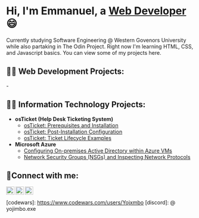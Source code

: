 <h1>Hi, I'm Emmanuel, a <a href="https://linkedin.com/in/eokoroii">Web Developer</a>😄</h1>
<p>Currently studying Software Engineering @ Western Govenors University while also partaking in The Odin Project. 
Right now I'm learning HTML, CSS, and Javascript basics. You can view some of my projects here. </p>

<h2>👨‍💻 Web Development Projects: </h2>
    -
<h2>👨‍💻 Information Technology Projects:</h2>

- <b>osTicket (Help Desk Ticketing System)</b>
  - [osTicket: Prerequisites and Installation](https://github.com/eokoroii/osticket-prereqs)
  - [osTicket: Post-Installation Configuration](https://github.com/eokoroii/post-install-config)
  - [osTicket: Ticket Lifecycle Examples](https://github.com/eokoroii/ticket-lifecycle)
- <b>Microsoft Azure</b>
  - [Configuring On-premises Active Directory within Azure VMs](https://github.com/eokoroii/configure-ad)
  - [Network Security Groups (NSGs) and Inspecting Network Protocols](https://github.com/eokoroii/azure-network-protocols)




<h2>🤳Connect with me:</h2>

[<img align="left" alt="Emmanuel | Twitter" width="22px" src="https://cdn.jsdelivr.net/npm/simple-icons@v3/icons/twitter.svg" />][twitter]
[<img align="left" alt="Emmanuel | LinkedIn" width="22px" src="https://cdn.jsdelivr.net/npm/simple-icons@v3/icons/linkedin.svg" />][linkedin]
[<img align="left" alt="Emmanuel | Instagram" width="22px" src="https://cdn.jsdelivr.net/npm/simple-icons@v3/icons/instagram.svg" />][instagram]

[twitter]: https://twitter.com/yojxmbo
[instagram]: https://www.instagram.com/yojxmbo
[linkedin]: https://linkedin.com/in/eokoroii
<br>
<br>
[codewars]: https://www.codewars.com/users/Yojxmbo
[discord]: @ yojimbo.exe
